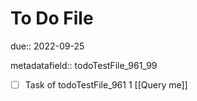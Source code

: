 # To Do File

due:: 2022-09-25

metadatafield:: todoTestFile_961_99

- [ ] Task of todoTestFile_961 1 [[Query me]]
